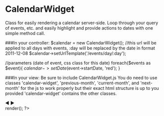CalendarWidget
==============

Class for easily rendering a calendar server-side.  Loop through your query of events, etc. and easily highlight and provide actions to dates with one simple method call.

###In your controller:
$calendar = new CalendarWidget();
//this url will be applied to all days with events, :day will be replaced by the date in format 2011-12-08
$calendar->setUrlTemplate('/events/day/:day');

//parameters (date of event, css class for this date)
foreach($events as $event){
	$calendar->setDate($event->startDate, 'red');
}

###In your view:
Be sure to include CalendarWidget.js
You do need to use classes 'calendar-widget', 'previous-month', 'current-month', and 'next-month' for the js to work properly but their exact html structure is up to you provided 'calendar-widget' contains the other classes.
<div class="calendar-widget">
	<div class="header">
        <span class="previous-month">◄</span>
        <span class="current-month"></span>
        <span class="next-month">►</span>
    </div>
	<?php $calendar->render(); ?>
</div>